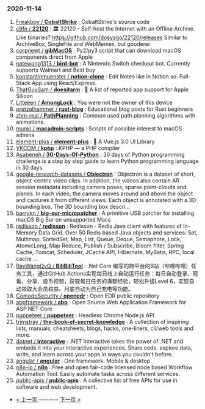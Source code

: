 ### 2020-11-14 
1. [
        Freakboy /
**CobaltStrike**](https://github.com/Freakboy/CobaltStrike) : CobaltStrike's source code
1. [
        c9fe /
**22120**](https://github.com/c9fe/22120) : 🏛️ 22120 - Self-host the Internet with an Offline Archive. Like binaries? https://github.com/dosyago/22120/releases Similar to ArchiveBox, SingleFile and WebMemex, but gooderer.
1. [
        corpnewt /
**gibMacOS**](https://github.com/corpnewt/gibMacOS) : Py2/py3 script that can download macOS components direct from Apple
1. [
        natewong1313 /
**bird-bot**](https://github.com/natewong1313/bird-bot) : A Nintendo Switch checkout bot. Currently supports Walmart and Best buy
1. [
        konstantinmuenster /
**notion-clone**](https://github.com/konstantinmuenster/notion-clone) : Edit Notes like in Notion.so. Full-Stack App using React/Express.
1. [
        ThatGuySam /
**doesitarm**](https://github.com/ThatGuySam/doesitarm) : 🦾 A list of reported app support for Apple Silicon
1. [
        Litteeen /
**AmongLock**](https://github.com/Litteeen/AmongLock) : You were not the owner of this device
1. [
        pretzelhammer /
**rust-blog**](https://github.com/pretzelhammer/rust-blog) : Educational blog posts for Rust beginners
1. [
        zhm-real /
**PathPlanning**](https://github.com/zhm-real/PathPlanning) : Common used path planning algorithms with animations.
1. [
        munki /
**macadmin-scripts**](https://github.com/munki/macadmin-scripts) : Scripts of possible interest to macOS admins
1. [
        element-plus /
**element-plus**](https://github.com/element-plus/element-plus) : 🎉 A Vue.js 3.0 UI Library
1. [
        VKCOM /
**kphp**](https://github.com/VKCOM/kphp) : KPHP — a PHP compiler
1. [
        Asabeneh /
**30-Days-Of-Python**](https://github.com/Asabeneh/30-Days-Of-Python) : 30 days of Python programming challenge is a step by step guide to learn Python programming language in 30 days.
1. [
        google-research-datasets /
**Objectron**](https://github.com/google-research-datasets/Objectron) : Objectron is a dataset of short, object-centric video clips. In addition, the videos also contain AR session metadata including camera poses, sparse point-clouds and planes. In each video, the camera moves around and above the object and captures it from different views. Each object is annotated with a 3D bounding box. The 3D bounding box descri…
1. [
        barrykn /
**big-sur-micropatcher**](https://github.com/barrykn/big-sur-micropatcher) : A primitive USB patcher for installing macOS Big Sur on unsupported Macs
1. [
        redisson /
**redisson**](https://github.com/redisson/redisson) : Redisson - Redis Java client with features of In-Memory Data Grid. Over 50 Redis based Java objects and services: Set, Multimap, SortedSet, Map, List, Queue, Deque, Semaphore, Lock, AtomicLong, Map Reduce, Publish / Subscribe, Bloom filter, Spring Cache, Tomcat, Scheduler, JCache API, Hibernate, MyBatis, RPC, local cache ...
1. [
        RayWangQvQ /
**BiliBiliTool**](https://github.com/RayWangQvQ/BiliBiliTool) : .Net Core 编写的跨平台的B站（哔哩哔哩）任务工具，通过GitHub Actions实现每日线上自动运行任务：每日自动登录、观看、分享、投币视频，获取每日任务的满额经验，轻松升级Level 6，实现自动领取大会员权益、月底自动为自己充电等功能。
1. [
        ComodoSecurity /
**openedr**](https://github.com/ComodoSecurity/openedr) : Open EDR public repository
1. [
        abpframework /
**abp**](https://github.com/abpframework/abp) : Open Source Web Application Framework for ASP.NET Core
1. [
        puppeteer /
**puppeteer**](https://github.com/puppeteer/puppeteer) : Headless Chrome Node.js API
1. [
        trimstray /
**the-book-of-secret-knowledge**](https://github.com/trimstray/the-book-of-secret-knowledge) : A collection of inspiring lists, manuals, cheatsheets, blogs, hacks, one-liners, cli/web tools and more.
1. [
        dotnet /
**interactive**](https://github.com/dotnet/interactive) : .NET Interactive takes the power of .NET and embeds it into your interactive experiences. Share code, explore data, write, and learn across your apps in ways you couldn't before.
1. [
        angular /
**angular**](https://github.com/angular/angular) : One framework. Mobile & desktop.
1. [
        n8n-io /
**n8n**](https://github.com/n8n-io/n8n) : Free and open fair-code licensed node based Workflow Automation Tool. Easily automate tasks across different services.
1. [
        public-apis /
**public-apis**](https://github.com/public-apis/public-apis) : A collective list of free APIs for use in software and web development. 

- [ < 上一页 ](https://github.com/able8/github-trending-daily-record/blob/master/2020-11-13.md) -------- [ 下一页 > ](https://github.com/able8/github-trending-daily-record/blob/master/2020-11-15.md)